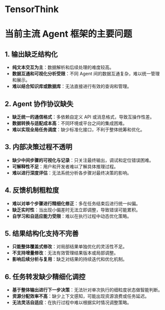 # TensorThink

# 当前主流 Agent 框架的主要问题

## 1. 输出缺乏结构化
- **纯文本交互为主**：数据解析和后续处理的难度较高。  
- **数据互通和可视化分析受限**：不同 Agent 间的数据互通复杂，难以统一管理和展示。  
- **难以结合知识库或数据库**：无法直接进行有效的查询和管理。

## 2. Agent 协作协议缺失
- **缺乏统一的通信格式**：多依赖自定义 API 或消息格式，导致互操作性差。  
- **数据转换与适配成本高**：不同环境或平台之间的集成困难。  
- **难以实现全局任务调度**：缺少标准化接口，不利于整体统筹和优化。

## 3. 内部决策过程不透明
- **缺少中间步骤的可视化与记录**：只关注最终输出，调试和定位错误困难。  
- **可解释性不足**：用户和开发者难以了解具体推理过程。  
- **难以进行深度评估**：无法系统分析各步骤对最终决策的影响。

## 4. 反馈机制粗粒度
- **难以对单个步骤进行精细化修正**：多在任务结束后进行统一纠偏。  
- **缺乏实时性**：当出现小偏差时无法立即调整，导致错误可能累积。  
- **自学习和自适应能力受限**：难以在执行过程中动态优化策略。

## 5. 结果结构化支持不完善
- **只能整体覆盖式修改**：对局部结果单独优化的灵活性不足。  
- **不支持增量修改**：无法有效管理结果版本或局部调整。  
- **影响后续分析与复用**：缺乏对结果的持续迭代和优化机制。

## 6. 任务转发缺少精细化调控
- **基于整体输出进行下一步决策**：无法针对单次执行的细粒度状态做智能判断。  
- **资源分配效率不高**：缺少上下文感知，可能出现资源浪费或任务延迟。  
- **无法灵活自适应**：在执行过程中难以根据实时情况调整策略。
